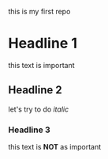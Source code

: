 this is my first repo

# Headline 1 
this text is important 

## Headline 2
let's try to do *italic*

### Headline 3

this text is **NOT** as important 
